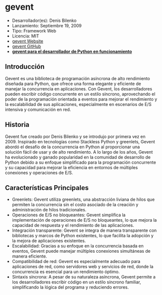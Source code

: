 # gevent

- Desarrollador(es): Denis Bilenko
- Lanzamiento: Septiembre 19, 2009
- Tipo: Framework Web
- Licencia: MIT
- [gevent Website](http://www.gevent.org/)
- [gevent GitHub](https://github.com/gevent/gevent)
- **[gevent para el desarrollador de Python en funcionamiento](https://sdiehl.github.io/gevent-tutorial/)**

## Introducción

Gevent es una biblioteca de programación asíncrona de alto rendimiento diseñada para Python, que ofrece una forma elegante y eficiente de manejar la concurrencia en aplicaciones. Con Gevent, los desarrolladores pueden escribir código concurrente en un estilo síncrono, aprovechando el poder de la programación orientada a eventos para mejorar el rendimiento y la escalabilidad de sus aplicaciones, especialmente en escenarios de E/S intensiva y comunicación en red.

## Historia

Gevent fue creado por Denis Bilenko y se introdujo por primera vez en 2009. Inspirado en tecnologías como Stackless Python y greenlets, Gevent abordó el desafío de la concurrencia en Python al proporcionar una solución fácil de usar y de alto rendimiento. A lo largo de los años, Gevent ha evolucionado y ganado popularidad en la comunidad de desarrollo de Python debido a su enfoque simplificado para la programación concurrente y su capacidad para mejorar la eficiencia en entornos de múltiples conexiones y operaciones de E/S.

## Características Principales

- Greenlets: Gevent utiliza greenlets, una abstracción liviana de hilos que permiten la concurrencia sin el costo asociado de la creación y administración de hilos tradicionales.
- Operaciones de E/S no bloqueantes: Gevent simplifica la implementación de operaciones de E/S no bloqueantes, lo que mejora la capacidad de respuesta y el rendimiento de las aplicaciones.
- Integración transparente: Gevent se integra de manera transparente con bibliotecas y marcos de Python existentes, lo que facilita la adopción y la mejora de aplicaciones existentes.
- Escalabilidad: Gracias a su enfoque en la concurrencia basada en eventos, Gevent puede manejar múltiples conexiones simultáneas de manera eficiente.
- Compatibilidad de red: Gevent es especialmente adecuado para aplicaciones de red, como servidores web y servicios de red, donde la concurrencia es esencial para un rendimiento óptimo.
- Sintaxis síncrona: A pesar de su naturaleza asíncrona, Gevent permite a los desarrolladores escribir código en un estilo síncrono familiar, simplificando la lógica del programa y reduciendo errores.
